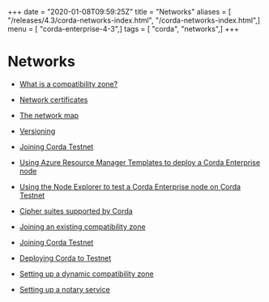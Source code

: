 +++
date = "2020-01-08T09:59:25Z"
title = "Networks"
aliases = [ "/releases/4.3/corda-networks-index.html", "/corda-networks-index.html",]
menu = [ "corda-enterprise-4-3",]
tags = [ "corda", "networks",]
+++


# Networks


* [What is a compatibility zone?](compatibility-zones.md)

* [Network certificates](permissioning.md)

* [The network map](network-map.md)

* [Versioning](versioning.md)

* [Joining Corda Testnet](corda-testnet-intro.md)

* [Using Azure Resource Manager Templates to deploy a Corda Enterprise node](azure-template-guide.md)

* [Using the Node Explorer to test a Corda Enterprise node on Corda Testnet](testnet-explorer.md)

* [Cipher suites supported by Corda](cipher-suites.md)

* [Joining an existing compatibility zone](joining-a-compatibility-zone.md)

* [Joining Corda Testnet](corda-testnet-intro.md)

* [Deploying Corda to Testnet](deploy-to-testnet-index.md)

* [Setting up a dynamic compatibility zone](setting-up-a-dynamic-compatibility-zone.md)

* [Setting up a notary service](running-a-notary.md)



